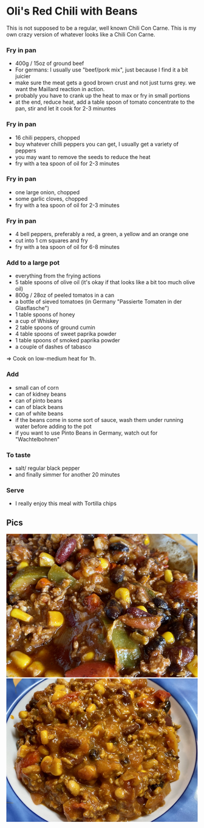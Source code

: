 # Oli's Red Chili with Beans

This is not supposed to be a regular, well known Chili Con Carne. This is my own crazy version of whatever looks like a Chili Con Carne.

### Fry in pan

* 400g / 15oz of ground beef
* For germans: I usually use "beef/pork mix", just because I find it a bit juicier
* make sure the meat gets a good brown crust and not just turns grey. we want the Maillard reaction in action.
* probably you have to crank up the heat to max or fry in small portions
* at the end, reduce heat, add a table spoon of tomato concentrate to the pan, stir and let it cook for 2-3 minuntes

### Fry in pan

* 16 chili peppers, chopped
* buy whatever chilli peppers you can get, I usually get a variety of peppers
* you may want to remove the seeds to reduce the heat
* fry with a tea spoon of oil for 2-3 minutes

### Fry in pan

* one large onion, chopped
* some garlic cloves, chopped
* fry with a tea spoon of oil for 2-3 minutes

### Fry in pan

* 4 bell peppers, preferably a red, a green, a yellow and an orange one
* cut into 1 cm squares and fry
* fry with a tea spoon of oil for 6-8 minutes

### Add to a large pot

* everything from the frying actions
* 5 table spoons of olive oil (it's okay if that looks like a bit too much olive oil)
* 800g / 28oz of peeled tomatos in a can
* a bottle of sieved tomatoes (in Germany "Passierte Tomaten in der Glasflasche")
* 1 table spoons of honey
* a cup of Whiskey
* 2 table spoons of ground cumin
* 4 table spoons of sweet paprika powder
* 1 table spoons of smoked paprika powder
* a couple of dashes of tabasco

=> Cook on low-medium heat for 1h.

### Add

* small can of corn
* can of kidney beans
* can of pinto beans
* can of black beans
* can of white beans
* if the beans come in some sort of sauce, wash them under running water before adding to the pot
* if you want to use Pinto Beans in Germany, watch out for "Wachtelbohnen"

### To taste

* salt/ regular black pepper
* and finally simmer for another 20 minutes

### Serve

* I really enjoy this meal with Tortilla chips

## Pics

![pic a](IMG_7259.jpeg)
![pic a](IMG_7162.jpeg)
